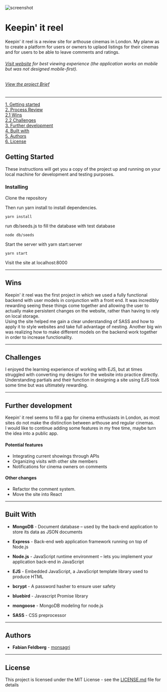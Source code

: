 ![screenshot](https://i.imgur.com/JPaDQN9.jpg)
# Keepin' it reel

Keepin' it reel is a review site for arthouse cinemas in London. My planw as to create a platform for users or owners to uplaod listings for their cinemas and for users to be able to leave comments and ratings.


###### [Visit website](https://keepin-it-reel.herokuapp.com/) for best *viewing* experience (the application works on mobile but was not designed mobile-first).

###### [View the project Brief](project_brief.md)


_________________

<a href="#getting-started"> 1. Getting started</a>  
<a href="#process-review"> 2. Process Review  </a>  
  <a href="wins"> 2.1 Wins  </a>  
  <a href="#challenges"> 2.2 Challenges</a>  
<a href="#further-development"> 3. Further development  </a>   
<a href="#built-with"> 4. Built with  </a>   
<a href="#authors"> 5. Authors  </a>   
<a href="#license"> 6. License  </a>   


## Getting Started

These instructions will get you a copy of the project up and running on your local machine for development and testing purposes.

### Installing

Clone the repository

Then run yarn install to install dependencies.

```
yarn install
```

run db/seeds.js to fill the database with test database

```
node db/seeds
```

Start the server with yarn start:server

```
yarn start
```

Visit the site at localhost:8000

_________________

## Wins

Keepin' it reel was the first project in which we used a fully functional backend with user models in conjunction with a front end. It was incredibly rewarding seeing these things come together and allowing the user to actually make persistent changes on the website, rather than having to rely on local storage.  
Using the site helped me gain a clear understanding of SASS and how to apply it to style websites and take full advantage of nesting.
Another big win was realizing how to make different models on the backend work together in order to increase functionality.

_________________

## Challenges

I enjoyed the learning experience of working with EJS, but at times struggled with converting my designs for the website into practice directly. Understanding partials and their function in designing a site using EJS took some time but was ultimately rewarding.

_________________

## Further development

Keepin' it reel seems to fill a gap for cinema enthusiasts in London, as most sites do not make the distinction between arthouse and regular cinemas.  
I would like to continue adding some features in my free time, maybe turn the idea into a public app.

#### Potential features

* Integrating current showings through APIs
* Organizing visits with other site members
* Notifications for cinema owners on comments

#### Other changes

* Refactor the comment system.
* Move the site into React


_________________

## Built With

* **MongoDB** - Document database – used by the back-end application to store its data as JSON documents
* **Express** - Back-end web application framework running on top of Node.js
* **Node.js** - JavaScript runtime environment – lets you implement your application back-end in JavaScript
* **EJS** - Embedded JavaScript, a JavaScript template library used to produce HTML

* **bcrypt** - A password hasher to ensure user safety
* **bluebird** - Javascript Promise library
* **mongoose** - MongoDB modeling for node.js
* **SASS** - CSS preprocessor


_________________



## Authors

* **Fabian Feldberg** -  [monsagri](https://github.com/monsagri)

_________________

## License

This project is licensed under the MIT License - see the [LICENSE.md](LICENSE.md) file for details
